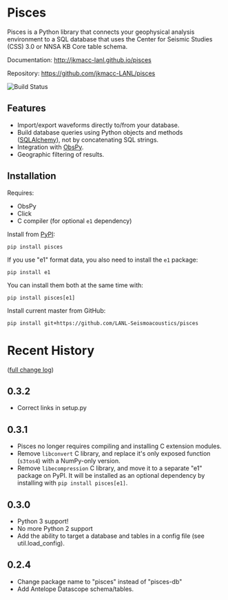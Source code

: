 # Pisces

Pisces is a Python library that connects your geophysical analysis environment
to a SQL database that uses the Center for Seismic Studies (CSS) 3.0 or NNSA KB
Core table schema.

Documentation: <http://jkmacc-lanl.github.io/pisces>

Repository: <https://github.com/jkmacc-LANL/pisces>

![Build Status](https://github.com/LANL-Seismoacoustics/pisces/workflows/Python%20package/badge.svg?branch=master)


## Features

* Import/export waveforms directly to/from your database.  
* Build database queries using Python objects and methods
    ([SQLAlchemy](http:/www.sqlalchemy.org)), not by concatenating SQL strings.
* Integration with [ObsPy](http://www.obspy.org).
* Geographic filtering of results.


## Installation

Requires:

* ObsPy
* Click
* C compiler (for optional `e1` dependency)

Install from [PyPI](https://pypi.python.org/pypi):

```
pip install pisces
```

If you use "e1" format data, you also need to install the `e1` package:

```
pip install e1
```

You can install them both at the same time with:

```
pip install pisces[e1]
```


Install current master from GitHub:

```
pip install git+https://github.com/LANL-Seismoacoustics/pisces
```

# Recent History 

([full change log](CHANGELOG.md))

## 0.3.2

* Correct links in setup.py

## 0.3.1

* Pisces no longer requires compiling and installing C extension modules.
* Remove `libconvert` C library, and replace it's only exposed function (`s3tos4`)
  with a NumPy-only version.
* Remove `libecompression` C library, and move it to a separate "e1" package on PyPI.
  It will be installed as an optional dependency by installing with `pip install pisces[e1]`.

## 0.3.0

* Python 3 support!
* No more Python 2 support
* Add the ability to target a database and tables in a config file (see util.load_config).


## 0.2.4

* Change package name to "pisces" instead of "pisces-db"
* Add Antelope Datascope schema/tables.
